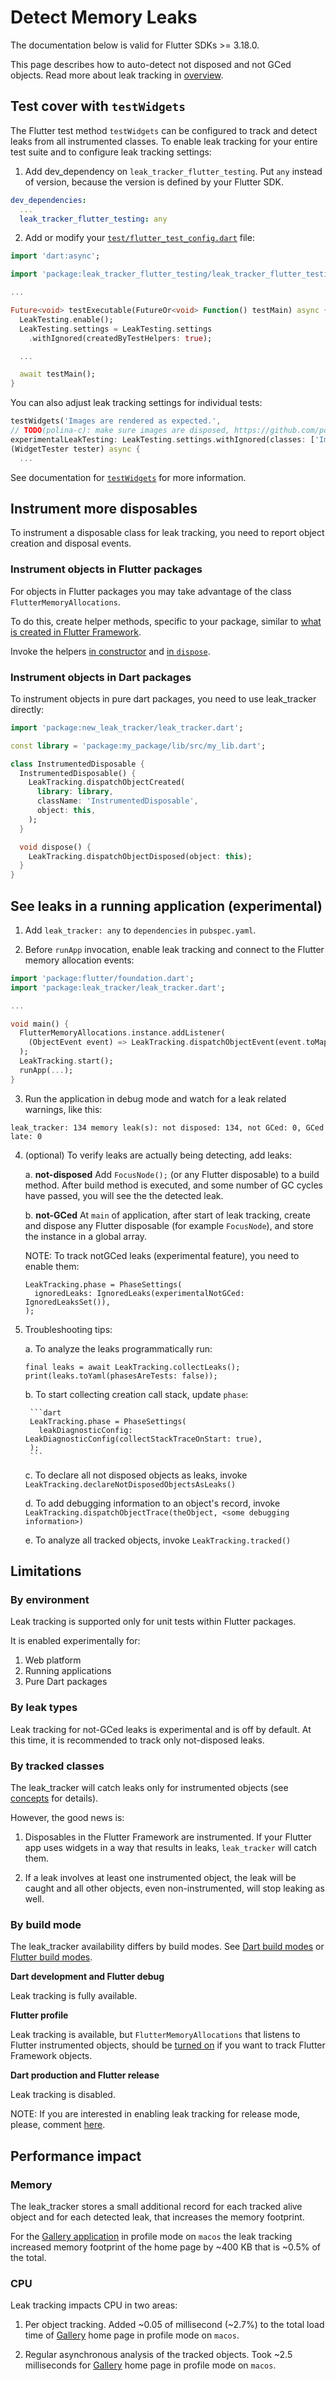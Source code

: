 
# Detect Memory Leaks

The documentation below is valid for Flutter SDKs >= 3.18.0.

This page describes how to auto-detect not disposed and not GCed objects.
Read more about leak tracking in [overview](OVERVIEW.md).

## Test cover with `testWidgets`

The Flutter test method `testWidgets` can be configured to track and detect leaks
from all instrumented classes. To enable leak tracking for your entire test suite
and to configure leak tracking settings:

1. Add dev_dependency on `leak_tracker_flutter_testing`. Put `any` instead of version, because
the version is defined by your Flutter SDK.

```yaml
dev_dependencies:
  ...
  leak_tracker_flutter_testing: any
```

2. Add or modify your
[`test/flutter_test_config.dart`](https://api.flutter.dev/flutter/flutter_test/flutter_test-library.html)
file:

```dart
import 'dart:async';

import 'package:leak_tracker_flutter_testing/leak_tracker_flutter_testing.dart';

...

Future<void> testExecutable(FutureOr<void> Function() testMain) async {
  LeakTesting.enable();
  LeakTesting.settings = LeakTesting.settings
    .withIgnored(createdByTestHelpers: true);

  ...

  await testMain();
}
```

You can also adjust leak tracking settings for individual tests:

```dart
testWidgets('Images are rendered as expected.',
// TODO(polina-c): make sure images are disposed, https://github.com/polina-c/my_repo/issues/141
experimentalLeakTesting: LeakTesting.settings.withIgnored(classes: ['Image']),
(WidgetTester tester) async {
  ...
```

See documentation for [`testWidgets`](https://github.com/flutter/flutter/blob/4570d35d49477a53278e648ce59a26a06201ec97/packages/flutter_test/lib/src/widget_tester.dart#L122)
for more information.

## Instrument more disposables

To instrument a disposable class for leak tracking, you need to report
object creation and disposal events.

### Instrument objects in Flutter packages

For objects in Flutter packages you may take advantage of the class `FlutterMemoryAllocations`.

To do this, create helper methods, specific to your package,
similar to [what is created in Flutter Framework](https://github.com/flutter/flutter/blob/110b07835ab17e6aea29c6d192649b6fa48e4092/packages/flutter/lib/src/foundation/debug.dart#L149).

Invoke the helpers [in constructor](https://github.com/flutter/flutter/blob/a7f820163c5d7d5321872c60f22fa047fb94bd7b/packages/flutter/lib/src/animation/animation_controller.dart#L256) and [in `dispose`](https://github.com/flutter/flutter/blob/a7f820163c5d7d5321872c60f22fa047fb94bd7b/packages/flutter/lib/src/animation/animation_controller.dart#L932).

### Instrument objects in Dart packages

To instrument objects in pure dart packages, you need to use leak_tracker directly:

```dart
import 'package:new_leak_tracker/leak_tracker.dart';

const library = 'package:my_package/lib/src/my_lib.dart';

class InstrumentedDisposable {
  InstrumentedDisposable() {
    LeakTracking.dispatchObjectCreated(
      library: library,
      className: 'InstrumentedDisposable',
      object: this,
    );
  }

  void dispose() {
    LeakTracking.dispatchObjectDisposed(object: this);
  }
}
```

## See leaks in a running application (experimental)

1. Add `leak_tracker: any` to `dependencies` in `pubspec.yaml`.

2. Before `runApp` invocation, enable leak tracking and connect to
the Flutter memory allocation events:

  ```dart
  import 'package:flutter/foundation.dart';
  import 'package:leak_tracker/leak_tracker.dart';

  ...

  void main() {
    FlutterMemoryAllocations.instance.addListener(
      (ObjectEvent event) => LeakTracking.dispatchObjectEvent(event.toMap()),
    );
    LeakTracking.start();
    runApp(...);
  }

  ```

3. Run the application in debug mode and watch for a leak related warnings, like this:

  ```
  leak_tracker: 134 memory leak(s): not disposed: 134, not GCed: 0, GCed late: 0
  ```

4. (optional) To verify leaks are actually being detecting, add leaks:

    a. **not-disposed** Add `FocusNode();` (or any Flutter disposable)
    to a build method. After build method is executed, and some number of GC cycles
    have passed, you will see the the detected leak.

    b. **not-GCed** At `main` of application, after start of leak tracking,
    create and dispose any Flutter disposable (for example
    `FocusNode`), and store the instance in a global array.

    NOTE: To track notGCed leaks (experimental feature), you need to enable them:

    ```
    LeakTracking.phase = PhaseSettings(
      ignoredLeaks: IgnoredLeaks(experimentalNotGCed: IgnoredLeaksSet()),
    );
    ```

5. Troubleshooting tips:

    a. To analyze the leaks programmatically run:

      ```
      final leaks = await LeakTracking.collectLeaks();
      print(leaks.toYaml(phasesAreTests: false));
      ```

    b. To start collecting creation call stack, update `phase`:

        ```dart
        LeakTracking.phase = PhaseSettings(
          leakDiagnosticConfig: LeakDiagnosticConfig(collectStackTraceOnStart: true),
        );
        ```

    c. To declare all not disposed objects as leaks, invoke `LeakTracking.declareNotDisposedObjectsAsLeaks()`

    d. To add debugging information to an object's record, invoke
    `LeakTracking.dispatchObjectTrace(theObject, <some debugging information>)`

    e. To analyze all tracked objects, invoke `LeakTracking.tracked()`

## Limitations

### By environment

Leak tracking is supported only for unit tests within Flutter packages.

It is enabled experimentally for:

1. Web platform
2. Running applications
3. Pure Dart packages

### By leak types

Leak tracking for not-GCed leaks is experimental and is off by default.
At this time, it is recommended to track only not-disposed leaks.

### By tracked classes

The leak_tracker will catch leaks only for instrumented
objects (see [concepts](CONCEPTS.md) for details).

However, the good news is:

1. Disposables in the Flutter Framework are instrumented.
If your Flutter app uses widgets in a way that results in leaks,
`leak_tracker` will catch them.

2. If a leak involves at least one instrumented object,
the leak will be caught and all
other objects, even non-instrumented, will stop leaking as well.

### By build mode

The leak_tracker availability differs by build modes.
See [Dart build modes](https://github.com/dart-lang/site-www/issues/4436)
or [Flutter build modes](https://docs.flutter.dev/testing/build-modes).

**Dart development and Flutter debug**

Leak tracking is fully available.

**Flutter profile**

Leak tracking is available, but `FlutterMemoryAllocations` that listens to
Flutter instrumented objects,
should be [turned on](https://github.com/flutter/flutter/blob/a7f820163c5d7d5321872c60f22fa047fb94bd7b/packages/flutter/lib/src/foundation/memory_allocations.dart#L13)
if you want to track Flutter Framework objects.

**Dart production and Flutter release**

Leak tracking is disabled.

NOTE: If you are interested in enabling leak tracking for release mode, please, comment [here](https://github.com/dart-lang/leak_tracker/issues/25).

## Performance impact

### Memory

The leak_tracker stores a small additional record for each
tracked alive object and for each
detected leak, that increases the memory footprint.

For the [Gallery application](https://github.com/flutter/gallery)
in profile mode on `macos`
the leak tracking increased memory footprint of the home page
by ~400 KB that is ~0.5% of
the total.

### CPU

Leak tracking impacts CPU in two areas:

1. Per object tracking.
   Added ~0.05 of millisecond (~2.7%) to the total load time of
   [Gallery](https://github.com/flutter/gallery) home page
   in profile mode on `macos`.

2. Regular asynchronous analysis of the tracked objects.
   Took ~2.5 milliseconds for
   [Gallery](https://github.com/flutter/gallery) home page in
   profile mode on `macos`.
